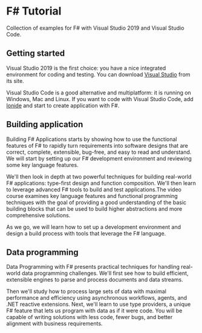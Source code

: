 # F# Tutorial

Collection of examples for F# with Visual Studio 2019 and Visual Studio Code.

## Getting started
Visual Studio 2019 is the first choice: you have a nice integrated environment for coding and testing. You can download [Visual Studio](https://visualstudio.microsoft.com/) from its site.

Visual Studio Code is a good alternative and multiplatform: it is running on Windows, Mac and Linux. If you want to code with Visual Studio Code, add [Ionide](http://ionide.io/) and start to create application with F#.

## Building application
Building F# Applications starts by showing how to use the functional features of F# to rapidly turn requirements into software designs that are correct, complete, extensible, bug-free, and easy to read and understand. We will start by setting up our F# development environment and reviewing some key language features. 

We'll then look in depth at two powerful techniques for building real-world F# applications: type-first design and function composition. We'll then learn to leverage advanced F# tools to build and test applications.The video course examines key language features and functional programming techniques with the goal of providing a good understanding of the basic building blocks that can be used to build higher abstractions and more comprehensive solutions. 

As we go, we will learn how to set up a development environment and design a build process with tools that leverage the F# language.

## Data programming
Data Programming with F# presents practical techniques for handling real-world data programming challenges. We'll first see how to build efficient, extensible engines to parse and process documents and data streams. 

Then we'll study how to process large sets of data with maximal performance and efficiency using asynchronous workflows, agents, and .NET reactive extensions. Next, we'll learn to use type providers, a unique F# feature that lets us program with data as if it were code. You will be capable of writing solutions with less code, fewer bugs, and better alignment with business requirements.
